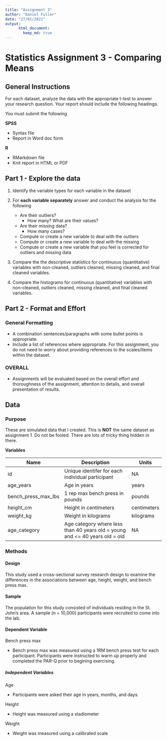 ```yaml
---
title: "Assignment 3"
author: "Daniel Fuller"
date: "27/01/2021"
output:
      html_document:
        keep_md: true
---
```


# Statistics Assignment 3 - Comparing Means

## General Instructions

For each dataset, analyze the data with the appropriate t-test to answer your research question. Your report should include the following headings. 

You must submit the following

**SPSS**
  - Syntax file
  - Report in Word doc form

**R**
  - RMarkdown file
  - Knit report in HTML or PDF

## Part 1 - Explore the data 

1. Identify the variable types for each variable in the dataset

2. For __each variable separately__ answer and conduct the analysis for the following

    * Are their outliers? 
        * How many? What are their values?
    * Are their missing data?
        * How many cases? 
    * Compute or create a new variable to deal with the outliers
    * Compute or create a new variable to deal with the missing
    * Compute or create a new variable that you feel is corrected for outliers and missing data

3. Compare the the descriptive statistics for continuous (quantitative) variables with non-cleaned, outliers cleaned, missing cleaned, and final cleaned variables. 

4. Compare the histograms for continuous (quantitative) variables with non-cleaned, outliers cleaned, missing cleaned, and final cleaned variables. 

## Part 2 - Format and Effort 

### General Formatting
- A combination sentences/paragraphs with some bullet points is appropriate.
- Include a list of references where appropriate. For this assignment, you do not need to worry
about providing references to the scales/items within the dataset.

### OVERALL
- Assignments will be evaluated based on the overall effort and thoroughness of the assignment, attention to details, and overall presentation of results.

## Data

### Purpose
These are simulated data that I created. This is __NOT__ the same dataset as assignment 1. Do not be fooled. There are lots of tricky thing hidden in there. 

**Variables**		

Name	| Description |	Units 
----- | ----------- | -----  
id | 	Unique identifer for each individual participant | 	NA 
age_years | 	Age in years | 	years 
bench_press_max_lbs | 	1 rep max bench press in pounds | 	pounds 
height_cm | 	Height in centimeters | 	centimeters 
weight_kg | 	Weight in kilograms | 	kilograms 
age_category | 	Age category where less than 40 years old = young and <= 40 years old = old |	NA 

### Methods
#### Design
This study used a cross-sectional survey research design to examine the differences in the associations between age, height, weight, and bench press max.

#### Sample
The population for this study consisted of individuals residing in the St. John’s area. A sample (n = 10,000) participants were recruited to come into the lab. 

#### Dependent Variable

Bench press max 

* Bench press max was measured using a 1RM bench press test for each participant. Participants were instructed to warm up properly and completed the PAR-Q prior to begining exercising. 

##### Independent Variables

Age

* Participants were asked their age in years, months, and days. 

Height

* Height was measured using a stadiometer

Weight

* Weight was measured using a calibrated scale
